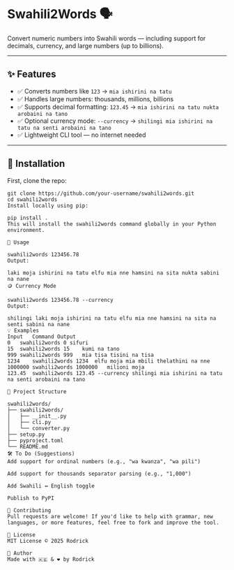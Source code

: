 # Swahili2Words 🗣️

Convert numeric numbers into Swahili words — including support for decimals, currency, and large numbers (up to billions).

---

## ✨ Features

- ✅ Converts numbers like `123` → `mia ishirini na tatu`
- ✅ Handles large numbers: thousands, millions, billions
- ✅ Supports decimal formatting: `123.45` → `mia ishirini na tatu nukta arobaini na tano`
- ✅ Optional currency mode: `--currency` → `shilingi mia ishirini na tatu na senti arobaini na tano`
- ✅ Lightweight CLI tool — no internet needed

---

## 🚀 Installation

First, clone the repo:

```
git clone https://github.com/your-username/swahili2words.git
cd swahili2words
Install locally using pip:

pip install .
This will install the swahili2words command globally in your Python environment.

🔧 Usage

swahili2words 123456.78
Output:

laki moja ishirini na tatu elfu mia nne hamsini na sita nukta sabini na nane
🪙 Currency Mode

swahili2words 123456.78 --currency
Output:

shilingi laki moja ishirini na tatu elfu mia nne hamsini na sita na senti sabini na nane
💡 Examples
Input	Command	Output
0	swahili2words 0	sifuri
15	swahili2words 15	kumi na tano
999	swahili2words 999	mia tisa tisini na tisa
1234	swahili2words 1234	elfu moja mia mbili thelathini na nne
1000000	swahili2words 1000000	milioni moja
123.45	swahili2words 123.45 --currency	shilingi mia ishirini na tatu na senti arobaini na tano

📁 Project Structure

swahili2words/
├── swahili2words/
│   ├── __init__.py
│   ├── cli.py
│   └── converter.py
├── setup.py
├── pyproject.toml
└── README.md
🛠️ To Do (Suggestions)
Add support for ordinal numbers (e.g., "wa kwanza", "wa pili")

Add support for thousands separator parsing (e.g., "1,000")

Add Swahili ↔ English toggle

Publish to PyPI

🤝 Contributing
Pull requests are welcome! If you'd like to help with grammar, new languages, or more features, feel free to fork and improve the tool.

📄 License
MIT License © 2025 Rodrick

🔗 Author
Made with 🇰🇪 & ❤️ by Rodrick


